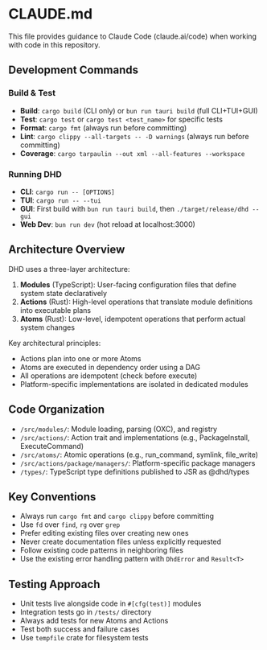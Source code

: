 # CLAUDE.md

This file provides guidance to Claude Code (claude.ai/code) when working with code in this repository.

## Development Commands

### Build & Test
- **Build**: `cargo build` (CLI only) or `bun run tauri build` (full CLI+TUI+GUI)
- **Test**: `cargo test` or `cargo test <test_name>` for specific tests
- **Format**: `cargo fmt` (always run before committing)
- **Lint**: `cargo clippy --all-targets -- -D warnings` (always run before committing)
- **Coverage**: `cargo tarpaulin --out xml --all-features --workspace`

### Running DHD
- **CLI**: `cargo run -- [OPTIONS]`
- **TUI**: `cargo run -- --tui`
- **GUI**: First build with `bun run tauri build`, then `./target/release/dhd --gui`
- **Web Dev**: `bun run dev` (hot reload at localhost:3000)

## Architecture Overview

DHD uses a three-layer architecture:

1. **Modules** (TypeScript): User-facing configuration files that define system state declaratively
2. **Actions** (Rust): High-level operations that translate module definitions into executable plans
3. **Atoms** (Rust): Low-level, idempotent operations that perform actual system changes

Key architectural principles:
- Actions plan into one or more Atoms
- Atoms are executed in dependency order using a DAG
- All operations are idempotent (check before execute)
- Platform-specific implementations are isolated in dedicated modules

## Code Organization

- `/src/modules/`: Module loading, parsing (OXC), and registry
- `/src/actions/`: Action trait and implementations (e.g., PackageInstall, ExecuteCommand)
- `/src/atoms/`: Atomic operations (e.g., run_command, symlink, file_write)
- `/src/actions/package/managers/`: Platform-specific package managers
- `/types/`: TypeScript type definitions published to JSR as @dhd/types

## Key Conventions

- Always run `cargo fmt` and `cargo clippy` before committing
- Use `fd` over `find`, `rg` over `grep`
- Prefer editing existing files over creating new ones
- Never create documentation files unless explicitly requested
- Follow existing code patterns in neighboring files
- Use the existing error handling pattern with `DhdError` and `Result<T>`

## Testing Approach

- Unit tests live alongside code in `#[cfg(test)]` modules
- Integration tests go in `/tests/` directory
- Always add tests for new Atoms and Actions
- Test both success and failure cases
- Use `tempfile` crate for filesystem tests